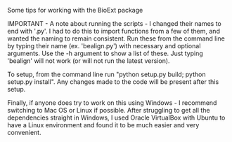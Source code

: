 Some tips for working with the BioExt package

IMPORTANT - A note about running the scripts - I changed their names to end with '.py'. I had to do this to import functions from a few of them, and wanted the naming to remain consistent. Run these from the command line by typing their name (ex. 'bealign.py') with necessary and optional arguments. Use the -h argument to show a list of these. Just typing 'bealign' will not work (or will not run the latest version). 

To setup, from the command line run "python setup.py build; python setup.py install". Any changes made to the code will be present after this setup.



Finally, if anyone does try to work on this using Windows - I recommend switching to Mac OS or Linux if possible. After struggling to get all the dependencies straight in Windows, I used Oracle VirtualBox with Ubuntu to have a Linux environment and found it to be much easier and very convenient. 
